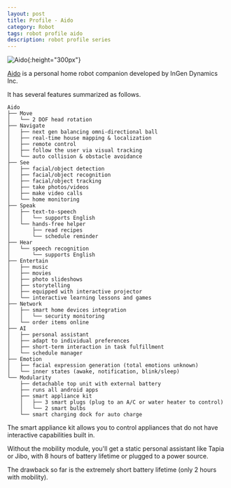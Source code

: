 ```yaml
---
layout: post
title: Profile - Aido
category: Robot
tags: robot profile aido
description: robot profile series
---
```


![Aido](http://prefundia.com/uploads/projects/6522/257588993028319904e9eea2563ce42a.jpg){:height="300px"}

[Aido](http://www.aidorobot.com) is a personal home robot companion developed by InGen Dynamics Inc.

It has several features summarized as follows.

	Aido
	├── Move
    │   └── 2 DOF head rotation
    ├── Navigate
    │   ├── next gen balancing omni-directional ball
    │   ├── real-time house mapping & localization
    │   ├── remote control
    │   ├── follow the user via visual tracking
    │   └── auto collision & obstacle avoidance
    ├── See
    │   ├── facial/object detection
    │   ├── facial/object recognition
    │   ├── facial/object tracking
    │   ├── take photos/videos
    │   ├── make video calls
    │   └── home monitoring
    ├── Speak
    │   ├── text-to-speech
    │   │   └── supports English
    │   └── hands-free helper
    │       ├── read recipes
    │       └── schedule reminder
    ├── Hear
    │   └── speech recognition
    │       └── supports English
    ├── Entertain
    │   ├── music
    │   ├── movies
    │   ├── photo slideshows
    │   ├── storytelling
    │   ├── equipped with interactive projector
    │   └── interactive learning lessons and games
    ├── Network
    │   ├── smart home devices integration
    │   │   └── security monitoring
    │   └── order items online
    ├── AI
    │   ├── personal assistant
    │   ├── adapt to individual preferences
    │   ├── short-term interaction in task fulfillment
    │   └── schedule manager
    ├── Emotion
    │   ├── facial expression generation (total emotions unknown)
    │   └── inner states (awake, notification, blink/sleep)
    └── Modularity
        ├── detachable top unit with external battery
        ├── runs all android apps
        ├── smart appliance kit
        │   ├── 3 smart plugs (plug to an A/C or water heater to control)
        │   └── 2 smart bulbs
        └── smart charging dock for auto charge

The smart appliance kit allows you to control appliances that do not have interactive capabilities built in.

Without the mobility module, you'll get a static personal assistant like Tapia or Jibo, with 8 hours of battery lifetime or plugged to a power source.

The drawback so far is the extremely short battery lifetime (only 2 hours with mobility).
